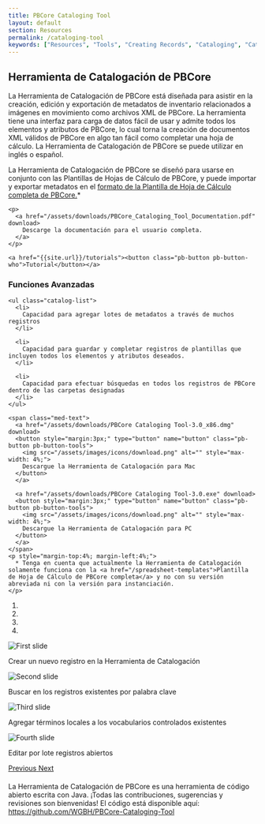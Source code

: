 ```yaml
---
title: PBCore Cataloging Tool
layout: default
section: Resources
permalink: /cataloging-tool
keywords: ["Resources", "Tools", "Creating Records", "Cataloging", "Cataloging Tool"]
---
```

<div class="row">
  <div class="col-md-12">
    <h2 class="red title bold">
      Herramienta de Catalogación de PBCore
    </h2>
  </div>
</div>
<div class="row">
  <div class="col-md-6 index-text" style="margin-bottom: 4%;">
    <p class="">
      La Herramienta de Catalogación de PBCore está diseñada para asistir en la creación, edición y exportación de metadatos de inventario relacionados a imágenes en movimiento como archivos XML de PBCore. La herramienta tiene una interfaz para carga de datos fácil de usar y admite todos los elementos y atributos de PBCore, lo cual torna la creación de documentos XML válidos de PBCore en algo tan fácil como completar una hoja de cálculo. La Herramienta de Catalogación de PBCore se puede utilizar en inglés o español. 
    </p>
    <p>
      La Herramienta de Catalogación de PBCore se diseñó para usarse en conjunto con las Plantillas de Hojas de Cálculo de PBCore, y puede importar y exportar metadatos en el <a href="/spreadsheet-templates">formato de la Plantilla de Hoja de Cálculo completa de PBCore.</a>*
    </p>

    <p>
      <a href="/assets/downloads/PBCore_Cataloging_Tool_Documentation.pdf" download>
        Descarge la documentación para el usuario completa.
      </a>
    </p>

    <a href="{{site.url}}/tutorials"><button class="pb-button pb-button-who">Tutorial</button></a>
  </div>

  <div class="col-md-6">
    <h3 class="bold">
      Funciones Avanzadas
    </h3>

    <ul class="catalog-list">
      <li>
        Capacidad para agregar lotes de metadatos a través de muchos registros
      </li>

      <li>
        Capacidad para guardar y completar registros de plantillas que incluyen todos los elementos y atributos deseados.
      </li>

      <li>
        Capacidad para efectuar búsquedas en todos los registros de PBCore dentro de las carpetas designadas
      </li>
    </ul>

    <span class="med-text">
      <a href="/assets/downloads/PBCore Cataloging Tool-3.0_x86.dmg" download>
      <button style="margin:3px;" type="button" name="button" class="pb-button pb-button-tools">
        <img src="/assets/images/icons/download.png" alt="" style="max-width: 4%;">
        Descargue la Herramienta de Catalogación para Mac
      </button>
      </a>

      <a href="/assets/downloads/PBCore Cataloging Tool-3.0.exe" download>
      <button style="margin:3px;" type="button" name="button" class="pb-button pb-button-tools">
        <img src="/assets/images/icons/download.png" alt="" style="max-width: 4%;">
        Descargue la Herramienta de Catalogación para PC
      </button>
      </a>
    </span>
    <p style="margin-top:4%; margin-left:4%;">
      * Tenga en cuenta que actualmente la Herramienta de Catalogación solamente funciona con la <a href="/spreadsheet-templates">Plantilla de Hoja de Cálculo de PBCore completa</a> y no con su versión abreviada ni con la versión para instanciación.
    </p>

  </div>
</div>

<div class="row">
  <div class="col-md-8">
    <div id="carouselExampleIndicators" class="carousel slide" data-ride="carousel" data-interval="false">
      <ol class="carousel-indicators">
        <li data-target="#carouselExampleIndicators" data-slide-to="0" class="active"></li>
        <li data-target="#carouselExampleIndicators" data-slide-to="1"></li>
        <li data-target="#carouselExampleIndicators" data-slide-to="2"></li>
        <li data-target="#carouselExampleIndicators" data-slide-to="3"></li>
      </ol>
      <div class="carousel-inner">
        <div class="carousel-item active">
          <img class="d-block w-100" src="/assets/images/pbcore_cataloging_tool_1.png" alt="First slide">
          <div class="carousel-caption d-none d-md-block red-back">
            <p class="white">Crear un nuevo registro en la Herramienta de Catalogación</p>
          </div>
        </div>
        <div class="carousel-item">
          <img class="d-block w-100" src="/assets/images/pbcore_cataloging_tool_2.png" alt="Second slide">
          <div class="carousel-caption d-none d-md-block red-back">
            <p class="white">Buscar en los registros existentes por palabra clave</p>
          </div>
        </div>
        <div class="carousel-item">
          <img class="d-block w-100" src="/assets/images/pbcore_cataloging_tool_3.png" alt="Third slide">
          <div class="carousel-caption d-none d-md-block red-back">
            <p class="white">Agregar términos locales a los vocabularios controlados existentes</p>
          </div>
        </div>
        <div class="carousel-item">
          <img class="d-block w-100" src="/assets/images/pbcore_cataloging_tool_4.png" alt="Fourth slide">
          <div class="carousel-caption d-none d-md-block red-back">
            <p class="white">Editar por lote registros abiertos</p>
          </div>
        </div>
      </div>
      <a class="carousel-control-prev" href="#carouselExampleIndicators" role="button" data-slide="prev">
        <span class="carousel-control-prev-icon" aria-hidden="true"></span>
        <span class="sr-only">Previous</span>
      </a>
      <a class="carousel-control-next" href="#carouselExampleIndicators" role="button" data-slide="next">
        <span class="carousel-control-next-icon" aria-hidden="true"></span>
        <span class="sr-only">Next</span>
      </a>
    </div>
  </div>
  <div class="col-md-6">
  </div>
</div>

<div class="row"  style="margin-top:4%;">
  <div class="col-md-12">
    La Herramienta de Catalogación de PBCore es una herramienta de código abierto escrita con Java. ¡Todas las contribuciones, sugerencias y revisiones son bienvenidas! El código está disponible aquí: <a href="https://github.com/WGBH/PBCore-Cataloging-Tool">https://github.com/WGBH/PBCore-Cataloging-Tool</a>
  </div>
</div>
